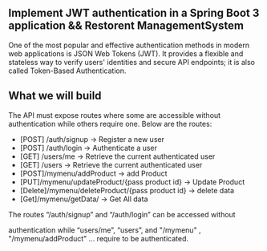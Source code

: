## Implement JWT authentication in a Spring Boot 3 application && Restorent ManagementSystem
<p>One of the most popular and effective authentication methods in modern web applications is JSON Web Tokens (JWT). It provides a flexible and stateless way to verify users' identities and secure API endpoints; it is also called Token-Based Authentication.</p>

## What we will build

<p>The API must expose routes where some are accessible without authentication while others require one. Below are the routes:</p>

<ul>
  <li>[POST] /auth/signup → Register a new user</li>
  <li>[POST] /auth/login → Authenticate a user</li>
  <li>[GET] /users/me → Retrieve the current authenticated user</li>
  <li>[GET] /users → Retrieve the current authenticated user</li>
  <li>[POST]/mymenu/addProduct -> add Product </li>
  <li>[PUT]/mymenu/updateProduct/{pass product id} -> Update Product</li>
  <li>[Delete]/mymenu/deleteProduct/{pass product id} -> delete data</li>
  <li>[Get]/mymenu/getData/ -> Get All data</li>
</ul>
<p>The routes “/auth/signup” and “/auth/login” can be accessed without</p>
<p>authentication while “users/me”, “users”, and "/mymenu" , "/mymenu/addProduct" ... require to be authenticated.</p>
